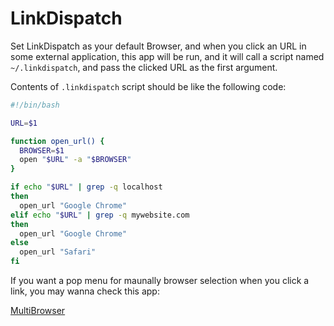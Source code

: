 # LinkDispatch


Set LinkDispatch as your default Browser, and when you click an URL in some external application, this app will be run, and it will call a script named `~/.linkdispatch`, and pass the clicked URL as the first argument.

Contents of `.linkdispatch` script should be like the following code:

```bash
#!/bin/bash

URL=$1

function open_url() {
  BROWSER=$1
  open "$URL" -a "$BROWSER"
}

if echo "$URL" | grep -q localhost
then
  open_url "Google Chrome"
elif echo "$URL" | grep -q mywebsite.com
then
  open_url "Google Chrome"
else
  open_url "Safari"
fi
```

If you want a pop menu for maunally browser selection when you click a link, you may wanna check this app:

[MultiBrowser](https://sites.google.com/site/tesseractsoftware/multibrowser)
